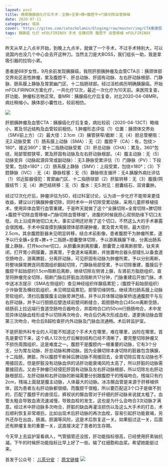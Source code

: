 ```yaml
---
layout: post
title: 晚期胰腺癌化疗后手术：全胰+全胃+脾+腹腔干+门脉切除血管移植
date: 2020-07-11
categories: 临床 
cover: 'https://gitee.com/catecholamin/blogimg/raw/master/img/CTA重建图.jpeg'
tags: 胰腺癌 化疗 mFOLFIRINOX 手术 全胰切除 腹腔干 血管移植 mFOLFIRINOX
---
```

昨天从早上八点半开始，到晚上九点半，就做了一个手术，不过手术特别大，可以说国内也没几个中心会去开这种刀。当然主刀是大BOSS，我们组长一助，我是拿吸引器的拉钩小弟。

患者是68岁女性，9月余前发现胰腺癌，我院肝胆胰肿瘤及血管CTA示：胰颈体部交界处区恶性肿瘤，累及腹腔干、肝总动脉、肝固有动脉、左右肝动脉根部、门静脉、肠系膜上静脉及胃窦幽门区、十二指肠球部。经过活检病历明确胰腺癌。开始mFOLFIRINOX方案化疗，一共化疗12次，最近一次化疗为10天前。来医院复查，肝功能、肿瘤标志物正常。查MRI：胰腺癌化疗后复查，对比2020-04-08MRI，病灶稍缩小。胰体部小囊性灶，较前相仿。

![](https://gitee.com/catecholamin/blogimg/raw/master/img/CTA重建图.jpeg)

肝胆胰肿瘤及血管CTA：胰腺癌化疗后复查，病灶较前（2020-04-13CT）略缩小，累及邻近结构及血管较前相仿。1.肿瘤形态评估（1）位置：胰颈体交界处（SMV前上方）（2）最大径：2.1cm（3）胰管狭窄/截断：无（4）胆总管梗阻：无2.动脉受累（1）肠系膜上动脉（SMA）：无（2）腹腔干（CA）：有，包绕＞180°，接近360°；胃十二指肠动脉受累（3）肝总动脉（CHA）：累及，360°包绕，局部管腔狭窄，累及肝固有动脉及左右肝动脉根部。（4）腹主动脉：无（5）动脉变异（动脉起源异常或副动脉）：无3.静脉受累评估（1）门静脉（PV）：下段受累，包绕≤180°；（2）肠系膜上静脉（SMV）：上段受累，包绕≤180°；（3）下腔静脉（IVC）: 无（4）静脉栓塞：无（5）静脉侧支循环：无4.胰腺外病灶评估（1）邻近脏器侵犯：胃窦幽门区、十二指肠球部（2）肝脏转移：无（3）腹膜/网膜结节：无（4）淋巴结转移：无（5）腹水：无5.附见：胆囊结石、双肾囊肿。

经过12次化疗后，肿瘤评估为SD，经过科室讨论，认为进一步化疗不能带来更佳收益，建议以行胰腺肿瘤切除，同时术中一并切除受累动脉，采用儿童肝移植技术，使用异体血管行血管重建。于是昨天就做了这个“全胰切除+全胃切除+脾切除+腹腔干切除血管移植+门脉切除血管移植”。进腹的时候我担心双侧肋缘下切口太低，向上沿成奔驰切口太大，事实证明还好用了这个切口，不然这么大的手术暴露会很困难。手术中探查摸到胰腺颈体部质硬肿瘤，累及胃大弯侧，最大径约2.5cm，其余腹腔脏器未见明显转移，结合术前影像，患者腹腔干为肿瘤所累，遂予以行全胰+全胃+脾+十二指肠+胆囊整体切除，予以游离胰腺下缘，分离出肠系膜上静脉，打开kocher切口，从胆囊床剥离胆囊，胆囊管上缘离断胆管，钛夹夹闭，打开胃小网膜囊，游离胃，于食道末端离断，并放置吻合器头部缝扎以备食道空肠吻合，游离脾脏，分离肝动脉，可见肝固有动脉为肿瘤所累，予以分别离断，将整块胰胃脾连同周围组织翻起切除，门静脉局部受累，予以切除重建，腹膜后于腹腔干起始部约1.5cm阻断后离断，继续切除左侧肾上腺，左肾前方脂肪组织，直至将肿瘤完全切除，阻断门脉后肝脏血流阻断共17分钟，门脉重建后开放门脉，术中送冰冻提示（SMA左侧组织）查见神经组织伴腺癌累犯；（腹腔干起始部组织）少许脉管及横纹肌组织，未见明显癌累犯。胆管切缘阴性。继续清扫肠系膜上动脉旁软组织，清扫后腹膜腹主动脉旁淋巴结，并予以异体髂动脉架桥连通腹腔干与左右肝动脉，并予以行胆肠后壁连续前壁间断缝合，距胆肠吻合口45cm离断空肠，结肠前上拉远端行食道空肠吻合器吻合，并距吻合口约50cm行肠肠吻合，术中发现异体动脉血栓形成予以切除再次吻合，吻合后仍再次形成血栓，遂更换动脉血管第三次吻合，吻合后B超检查肝内外动脉及门脉血流通畅。术后转监护室。 

不是肝胆外科专业的人可能不知道这个手术大在哪里，难在哪里，凶险在哪里。首先是要切下来，这个病人12次化疗后解剖结构已经不清晰了，要完整切除肿瘤又不损伤周围组织，这是难度之一。腹腔干是腹腔内一根重要的动脉，它有3个分支，分为胃左动脉、肝总动脉和脾动脉。因为全胰切除本身切除的脏器包含胰腺，十二指肠，脾脏，所以腹腔干断掉后脾动脉不用接回去，全胃切除后胃左动脉也不用接回去，但是肝脏没有动脉血供的话肝功能衰竭风险太高了，所以肝脏的动脉需要接回去。又由于肿瘤已经侵犯肝固有动脉及左右肝动脉根部，所以切除左右肝动脉根部后，左肝动脉和右肝动脉的断端需要分别跟腹腔干的残端吻合。残端只有约2cm，残端上面就是腹主动脉，人体最大的动脉。冰冻髂血管是来源于肝移植供体，因为患者左右肝动脉都很细，而腹腔干很粗，所以要匹配这3个口子是做不到的，匹配了腹腔干的直径后，裤衩状的髂血管对于纤细的肝动脉来说就太粗了。血管太粗会导致血液流速减慢，导致血栓的发生，这也是为什么会吻合3次动脉才满意。经过术中肝动脉多次吻合，肝脏的缺血再灌注损伤以及这么大手术的打击，术后顺利恢复非常艰巨。比如出现术后肝动脉的再次血栓，容易引起肝功能衰竭，另外还存在出血，肠漏，胆漏等风险，这是术后恢复这一关。如果挺过这一关，后面还有肿瘤复发的重要一关，这直接决定了患者的生存期。

今天早上去监护室看病人，气管插管还没拔，肝功能指标很高，已经使用肝素钠抗凝。下午的时候肝功能指标比早上好了一些。输了红细胞和血浆。希望她能挺过来。

<!--隐藏文字-->

首发于公众号： [儿茶分安](https://mp.weixin.qq.com/mp/profile_ext?action=home&__biz=MzA4MDQxMTk2Mg==&scene=124#wechat_redirect)  ：   [原文链接](https://mp.weixin.qq.com/s/URK7Dd4Wp7dfmAbHahK-pA)
![](https://gitee.com/catecholamin/blogimg/raw/master/img/微信公众号.jpg)
